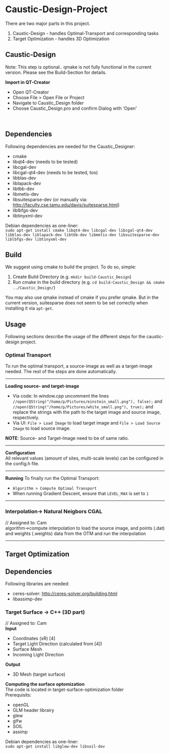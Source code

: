 # Caustic-Design-Project

There are two major parts in this project. 

 1.  Caustic-Design - handles Optimal-Transport and corresponding tasks
 2.  Target Optimization - handles 3D Optimization


## Caustic-Design

Note: This step is optional.. qmake is not fully functional in the current version. Please see the Build-Section for details.

<b>Import in QT-Creator</b>
 *  Open QT-Creator
 *  Choose File > Open File or Project 
 *  Navigate to Caustic_Design folder
 *  Choose Caustic_Design.pro and confirm Dialog with 'Open'
<br>

## Dependencies

Following dependencies are needed for the Caustic_Designer:<br>

 *  cmake
 *  libqt4-dev (needs to be tested)
 *  libcgal-dev
 *  libcgal-qt4-dev (needs to be tested, too)
 *  libblas-dev
 *  liblapack-dev
 *  libtbb-dev
 *  libmetis-dev
 *  libsuitesparse-dev (or manually via: http://faculty.cse.tamu.edu/davis/suitesparse.html)
 *  liblbfgs-dev
 *  libtinyxml-dev

Debian dependencies as one-liner:<br>
`sudo apt-get install cmake libqt4-dev libcgal-dev libcgal-qt4-dev libblas-dev liblapack-dev libtbb-dev libmetis-dev libsuitesparse-dev liblbfgs-dev libtinyxml-dev`

## Build

We suggest using cmake to build the project. To do so, simple:

 1.  Create Build Directory (e.g. `mkdir build-Caustic_Design`)
 2.  Run cmake in the build directory (e.g. `cd build-Caustic_Design && cmake ../Caustic_Design/`)


You may also use qmake instead of cmake if you prefer qmake. But in the current version, suitesparse does not seem to be set correctly when installing it via `apt-get`.


## Usage

Following sections describe the usage of the different steps for the caustic-design project.

### Optimal Transport

To run the optimal transport, a source-image as well as a target-image needed. The rest of the steps are done automatically.<br>

----------

<b>Loading source- and target-image</b><br>
 *  Via code:  In window.cpp uncomment the lines `//open(QString("/home/p/Pictures/einstein_small.png"), false);` and `//open(QString("/home/p/Pictures/white_small.png"), true);` and replace the strings with the path to the target image and source image, respectively.
 *  Via UI: `File > Load Image` to load target image and `File > Load Source Image` to load source image.

<b>NOTE</b>: Source- and Target-Image need to be of same ratio.

---------

<b>Configuration</b><br>
All relevant values (amount of sites, multi-scale levels) can be configured in the config.h file.

---------

<b>Running</b>
To finally run the Optimal Transport: 
 *  `Algorithm > Compute Optimal Transport`
 *  When running Gradient Descent, ensure that `LEVEL_MAX` is set to `1`


------

### Interpolation-> Natural Neigbors CGAL 
// Assigned to: Cam<br>
algorithm->compute interpolation to load the source image, and points (.dat) and weights (.weights) data from the OTM and run the interpolation

------

## Target Optimization

## Dependencies
Following libraries are needed:

 *  ceres-solver: http://ceres-solver.org/building.html
 *  libassimp-dev

### Target Surface -> C++ (3D part) 
// Assigned to: Cam<br>
<b>Input</b>
 *  Coordinates (xR) [4]
 *  Target Light Direction (calculated from [4])
 *  Surface Mesh
 *  Incoming Light Direction

<b>Output</b>
 *  3D Mesh (target surface) 

<b>Computing the surface optomization</b><br />
The code is located in target-surface-optimization folder<br>
Prerequisits:<br>
 *  openGL
 *  GLM header librairy
 *  glew
 *  glfw
 * SOIL
 * assimp

Debian dependencies as one-liner:<br>
`sudo apt-get install libglew-dev libsoil-dev`
<br>

